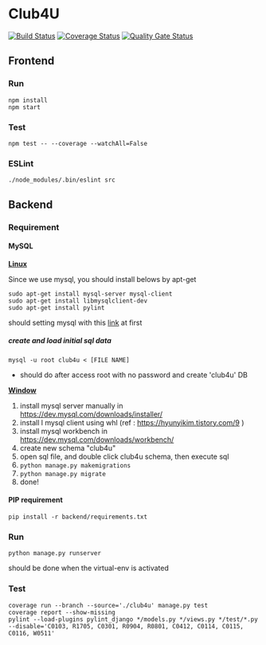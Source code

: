 # Club4U

[![Build Status](https://travis-ci.com/swsnu/swpp2019-team13.svg?branch=master)](https://travis-ci.com/swsnu/swpp2019-team13)
[![Coverage Status](https://coveralls.io/repos/github/swsnu/swpp2019-team13/badge.svg?branch=master)](https://coveralls.io/github/swsnu/swpp2019-team13?branch=master)
[![Quality Gate Status](https://sonarcloud.io/api/project_badges/measure?project=swsnu_swpp2019-team13&metric=alert_status)](https://sonarcloud.io/dashboard?id=swsnu_swpp2019-team13)

## Frontend

### Run

```
npm install
npm start
```

### Test

```
npm test -- --coverage --watchAll=False
```

### ESLint

```
./node_modules/.bin/eslint src
```

## Backend

### Requirement

#### MySQL

**<u>Linux</u>**

Since we use mysql, you should install belows by apt-get

```
sudo apt-get install mysql-server mysql-client
sudo apt-get install libmysqlclient-dev
sudo apt-get install pylint
```

should setting mysql with this [link](https://bscnote.tistory.com/77) at first

##### create and load initial sql data

```
mysql -u root club4u < [FILE NAME]
```

- should do after access root with no password and create 'club4u' DB

<u>**Window**</u>

1. install mysql server manually in https://dev.mysql.com/downloads/installer/
2. install l mysql client using whl (ref : https://hyunyikim.tistory.com/9 )
3. install mysql workbench in https://dev.mysql.com/downloads/workbench/
4. create new schema "club4u"
5. open sql file, and double click club4u schema, then execute sql
6. `python manage.py makemigrations`
7. `python manage.py migrate`
8. done!

#### PIP requirement

```
pip install -r backend/requirements.txt
```

### Run

```
python manage.py runserver
```

should be done when the virtual-env is activated

### Test

```
coverage run --branch --source='./club4u' manage.py test
coverage report --show-missing
pylint --load-plugins pylint_django */models.py */views.py */test/*.py --disable='C0103, R1705, C0301, R0904, R0801, C0412, C0114, C0115, C0116, W0511'
```
